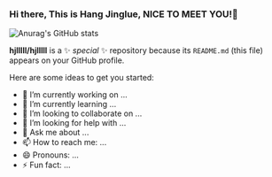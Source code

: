 ### Hi there, This is Hang Jinglue, NICE TO MEET YOU!👋

![Anurag's GitHub stats](https://github-readme-stats.vercel.app/api?username=hjlllll&show_icons=true&theme=radical)


**hjlllll/hjlllll** is a ✨ _special_ ✨ repository because its `README.md` (this file) appears on your GitHub profile.

Here are some ideas to get you started:

- 🔭 I’m currently working on ...
- 🌱 I’m currently learning ...
- 👯 I’m looking to collaborate on ...
- 🤔 I’m looking for help with ...
- 💬 Ask me about ...
- 📫 How to reach me: ...
- 😄 Pronouns: ...
- ⚡ Fun fact: ...

